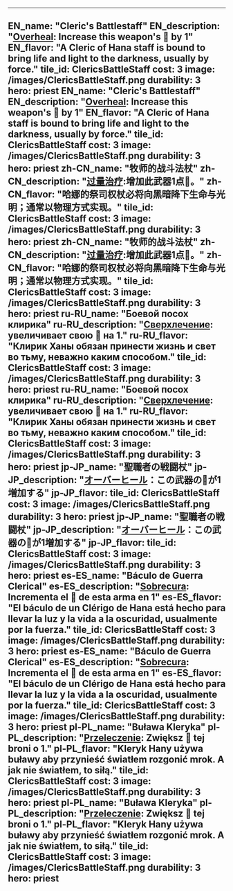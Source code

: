 ---

EN_name: "Cleric's Battlestaff"
EN_description: "<u>Overheal</u>: Increase this weapon's 🔸 by 1"
EN_flavor: "A Cleric of Hana staff is bound to bring life and light to the darkness, usually by force."
tile_id: ClericsBattleStaff
cost: 3
image: /images/ClericsBattleStaff.png
durability: 3
hero: priest
EN_name: "Cleric's Battlestaff"
EN_description: "<u>Overheal</u>: Increase this weapon's 🔸 by 1"
EN_flavor: "A Cleric of Hana staff is bound to bring life and light to the darkness, usually by force."
tile_id: ClericsBattleStaff
cost: 3
image: /images/ClericsBattleStaff.png
durability: 3
hero: priest
zh-CN_name: "牧师的战斗法杖"
zh-CN_description: "<u>过量治疗</u>:增加此武器1点🔸。"
zh-CN_flavor: "哈娜的祭司权杖必将向黑暗降下生命与光明；通常以物理方式实现。"
tile_id: ClericsBattleStaff
cost: 3
image: /images/ClericsBattleStaff.png
durability: 3
hero: priest
zh-CN_name: "牧师的战斗法杖"
zh-CN_description: "<u>过量治疗</u>:增加此武器1点🔸。"
zh-CN_flavor: "哈娜的祭司权杖必将向黑暗降下生命与光明；通常以物理方式实现。"
tile_id: ClericsBattleStaff
cost: 3
image: /images/ClericsBattleStaff.png
durability: 3
hero: priest
ru-RU_name: "Боевой посох клирика"
ru-RU_description: "<u>Сверхлечение</u>: увеличивает свою 🔸 на 1."
ru-RU_flavor: "Клирик Ханы обязан принести жизнь и свет во тьму, неважно каким способом."
tile_id: ClericsBattleStaff
cost: 3
image: /images/ClericsBattleStaff.png
durability: 3
hero: priest
ru-RU_name: "Боевой посох клирика"
ru-RU_description: "<u>Сверхлечение</u>: увеличивает свою 🔸 на 1."
ru-RU_flavor: "Клирик Ханы обязан принести жизнь и свет во тьму, неважно каким способом."
tile_id: ClericsBattleStaff
cost: 3
image: /images/ClericsBattleStaff.png
durability: 3
hero: priest
jp-JP_name: "聖職者の戦闘杖"
jp-JP_description: "<u>オーバーヒール</u>：この武器の🔸が1増加する"
jp-JP_flavor: 
tile_id: ClericsBattleStaff
cost: 3
image: /images/ClericsBattleStaff.png
durability: 3
hero: priest
jp-JP_name: "聖職者の戦闘杖"
jp-JP_description: "<u>オーバーヒール</u>：この武器の🔸が1増加する"
jp-JP_flavor: 
tile_id: ClericsBattleStaff
cost: 3
image: /images/ClericsBattleStaff.png
durability: 3
hero: priest
es-ES_name: "Báculo de Guerra Clerical"
es-ES_description: "<u>Sobrecura</u>: Incrementa el 🔸 de esta arma en 1"
es-ES_flavor: "El báculo de un Clérigo de Hana está hecho para llevar la luz y la vida a la oscuridad, usualmente por la fuerza."
tile_id: ClericsBattleStaff
cost: 3
image: /images/ClericsBattleStaff.png
durability: 3
hero: priest
es-ES_name: "Báculo de Guerra Clerical"
es-ES_description: "<u>Sobrecura</u>: Incrementa el 🔸 de esta arma en 1"
es-ES_flavor: "El báculo de un Clérigo de Hana está hecho para llevar la luz y la vida a la oscuridad, usualmente por la fuerza."
tile_id: ClericsBattleStaff
cost: 3
image: /images/ClericsBattleStaff.png
durability: 3
hero: priest
pl-PL_name: "Buława Kleryka"
pl-PL_description: "<u>Przeleczenie</u>: Zwiększ 🔸 tej broni o 1."
pl-PL_flavor: "Kleryk Hany używa buławy aby przynieść światłem rozgonić mrok. A jak nie światłem, to siłą."
tile_id: ClericsBattleStaff
cost: 3
image: /images/ClericsBattleStaff.png
durability: 3
hero: priest
pl-PL_name: "Buława Kleryka"
pl-PL_description: "<u>Przeleczenie</u>: Zwiększ 🔸 tej broni o 1."
pl-PL_flavor: "Kleryk Hany używa buławy aby przynieść światłem rozgonić mrok. A jak nie światłem, to siłą."
tile_id: ClericsBattleStaff
cost: 3
image: /images/ClericsBattleStaff.png
durability: 3
hero: priest
---